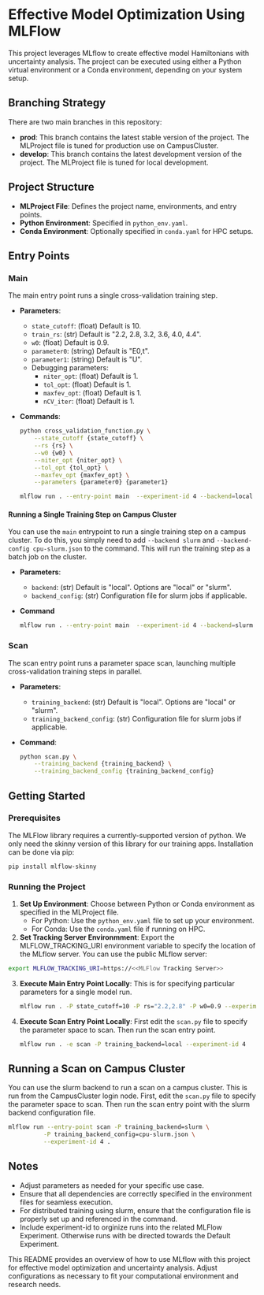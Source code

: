 # Effective Model Optimization Using MLFlow

This project leverages MLflow to create effective model Hamiltonians 
with uncertainty analysis. The project can be executed using either a 
Python virtual environment or a Conda environment, depending on your system setup.

## Branching Strategy
There are two main branches in this repository:
- **prod**: This branch contains the latest stable version of the project. The MLProject file is tuned for production use on CampusCluster.
- **develop**: This branch contains the latest development version of the project. The MLProject file is tuned for local development.

## Project Structure

- **MLProject File**: Defines the project name, environments, and entry points.
- **Python Environment**: Specified in `python_env.yaml`.
- **Conda Environment**: Optionally specified in `conda.yaml` for HPC setups.

## Entry Points

### Main

The main entry point runs a single cross-validation training step.

- **Parameters**:
  - `state_cutoff`: (float) Default is 10.
  - `train_rs`: (str) Default is "2.2, 2.8, 3.2, 3.6, 4.0, 4.4".
  - `w0`: (float) Default is 0.9.
  - `parameter0`: (string) Default is "E0,t".
  - `parameter1`: (string) Default is "U".
  - Debugging parameters:
    - `niter_opt`: (float) Default is 1.
    - `tol_opt`: (float) Default is 1.
    - `maxfev_opt`: (float) Default is 1.
    - `nCV_iter`: (float) Default is 1.

- **Commands**:
  ```bash
  python cross_validation_function.py \
      --state_cutoff {state_cutoff} \
      --rs {rs} \
      --w0 {w0} \
      --niter_opt {niter_opt} \
      --tol_opt {tol_opt} \
      --maxfev_opt {maxfev_opt} \
      --parameters {parameter0} {parameter1}
  ```
  ```bash
  mlflow run . --entry-point main  --experiment-id 4 --backend=local
  ```

#### Running a Single Training Step on Campus Cluster
You can use the `main` entrypoint to run a single training step on a campus cluster. To do this,
you simply need to add `--backend slurm` and `--backend-config cpu-slurm.json` to the command. 
This will run the training step as a batch job on the cluster.

- **Parameters**:
  - `backend`: (str) Default is "local". Options are "local" or "slurm".
  - `backend_config`: (str) Configuration file for slurm jobs if applicable.

- **Command**
  ```bash
  mlflow run . --entry-point main  --experiment-id 4 --backend=slurm --backend-config=cpu-slurm.json
  ```

### Scan

The scan entry point runs a parameter space scan, launching multiple 
cross-validation training steps in parallel.

- **Parameters**:
  - `training_backend`: (str) Default is "local". Options are "local" or "slurm".
  - `training_backend_config`: (str) Configuration file for slurm jobs if applicable.

- **Command**:
  ```bash
  python scan.py \
      --training_backend {training_backend} \
      --training_backend_config {training_backend_config}
  ```

## Getting Started

### Prerequisites

The MLFlow library requires a currently-supported version of python. We only need the
skinny version of this library for our training apps.
Installation can be done via pip:

```bash
pip install mlflow-skinny
```

### Running the Project

1. **Set Up Environment**: Choose between Python or Conda environment as specified in the MLProject file.
   - For Python: Use the `python_env.yaml` file to set up your environment.
   - For Conda: Use the `conda.yaml` file if running on HPC.
2. **Set Tracking Server Environmment**: Export the MLFLOW_TRACKING_URI environment variable to specify the location of the MLflow server. You can use the public MLflow server:
```bash
export MLFLOW_TRACKING_URI=https://<<MLFlow Tracking Server>>
```
3. **Execute Main Entry Point Locally**: This is for specifying particular parameters for a single model run.
   ```bash
   mlflow run . -P state_cutoff=10 -P rs="2.2,2.8" -P w0=0.9 --experiment-id 4
   ```
4. **Execute Scan Entry Point Locally**: First edit the `scan.py` file to specify the parameter space to scan. Then run the scan entry point.
   ```bash
   mlflow run . -e scan -P training_backend=local --experiment-id 4
   ```

## Running a Scan on Campus Cluster
You can use the slurm backend to run a scan on a campus cluster. This is run
from the CampusCluster login node. First, edit the `scan.py` file to specify the 
parameter space to scan. Then run the scan entry point with the slurm backend 
configuration file.
```bash
mlflow run --entry-point scan -P training_backend=slurm \
          -P training_backend_config=cpu-slurm.json \
          --experiment-id 4 .
```

## Notes

- Adjust parameters as needed for your specific use case.
- Ensure that all dependencies are correctly specified in the environment files for seamless execution.
- For distributed training using slurm, ensure that the configuration file is properly set up and referenced in the command.
- Include experiment-id to orginize runs into the related MLFlow Experiment. Otherwise runs with be directed towards the Default Experiment.

This README provides an overview of how to use MLflow with this project for effective 
model optimization and uncertainty analysis. Adjust configurations as necessary to 
fit your computational environment and research needs.
